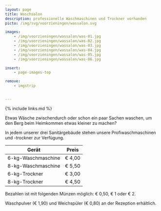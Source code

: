 ```yaml
---
layout: page
title: Waschsalon
description: professionelle Waschmaschinen und Trockner vorhanden
picto: /img/svg/voorzieningen/wassalon.svg

images:
    - /img/voorzieningen/wassalon/was-01.jpg
    - /img/voorzieningen/wassalon/was-02.jpg
    - /img/voorzieningen/wassalon/was-03.jpg
    - /img/voorzieningen/wassalon/was-04.jpg
    - /img/voorzieningen/wassalon/was-05.jpg
    - /img/voorzieningen/wassalon/was-06.jpg

insert:
    - page-images-top

remove:
    - imgstrip
    

---
```

{% include links.md %}

Etwas Wäsche zwischendurch oder schon ein paar Sachen waschen, um den Berg beim Heimkommen etwas kleiner zu machen?

In jedem unserer drei Sanitärgebäude stehen unsere Profiwaschmaschinen und -trockner zur Verfügung.


| Gerät                    | Preis  |
|--------------------------|:------:|
| 6-kg-Waschmaschine       | € 4,00 |
| 8-kg-Waschmaschine       | € 5,50 |
| 6-kg-Trockner            | € 3,00 |
| 8-kg-Trockner            | € 4,50 |


Bezahlen ist mit folgenden Münzen möglich: € 0,50, € 1 oder € 2.

Waschpulver (€ 1,90) und Weichspüler (€ 0,80) an der Rezeption erhältlich.
